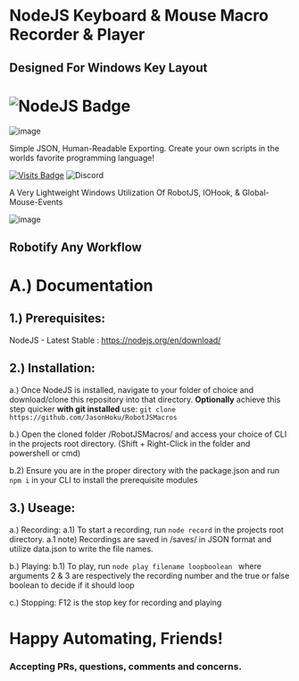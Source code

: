 # NodeJS Keyboard & Mouse Macro Recorder & Player

## Designed For Windows Key Layout

![NodeJS Badge](https://img.shields.io/badge/NodeJS-✔-brightgreen)
====

![image](https://user-images.githubusercontent.com/6715569/136678214-a2e225eb-976d-4760-acc5-d1f54a7ef3c1.png)

Simple JSON, Human-Readable Exporting. Create your own scripts in the worlds favorite programming language!


[![Visits Badge](https://badges.pufler.dev/visits/JasonHoku/MicroHawaii)](https://badges.pufler.dev)
![Discord](https://img.shields.io/discord/364993358789345283?style=for-the-badge)


A Very Lightweight Windows Utilization Of RobotJS, IOHook, & Global-Mouse-Events 

![image](https://user-images.githubusercontent.com/6715569/136678237-8307cafe-b5e2-47d7-9c7c-5b66e49e8152.png)

## Robotify Any Workflow

# A.) Documentation

## 1.) Prerequisites:
NodeJS - Latest Stable : https://nodejs.org/en/download/

## 2.) Installation:
a.) Once NodeJS is installed, navigate to your folder of choice and download/clone this repository into that directory.
**Optionally** achieve this step quicker **with git installed** use:
 `git clone https://github.com/JasonHoku/RobotJSMacros`

b.) Open the cloned folder /RobotJSMacros/ and access your choice of CLI in the projects root directory. (Shift + Right-Click in the folder and powershell or cmd)

b.2) Ensure you are in the proper directory with the package.json and run `npm i` in your CLI to install the prerequisite modules 

## 3.) Useage:

a.) Recording:
a.1) To start a recording, run `node record` in the projects root directory.
a.1 note) Recordings are saved in /saves/ in JSON format and utilize data.json to write the file names.

b.) Playing:
b.1) To play, run `node play filename loopboolean ` where arguments 2 & 3 are respectively the recording number and the true or false boolean to decide if it should loop

c.) Stopping: F12 is the stop key for recording and playing 

# Happy Automating, Friends!

### Accepting PRs, questions, comments and concerns.
